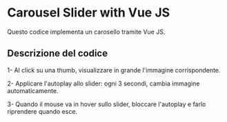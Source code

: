 # Carousel Slider with Vue JS

Questo codice implementa un carosello tramite Vue JS.

## Descrizione del codice

1- Al click su una thumb, visualizzare in grande l'immagine corrispondente.

2- Applicare l'autoplay allo slider: ogni 3 secondi, cambia immagine automaticamente.

3- Quando il mouse va in hover sullo slider, bloccare l'autoplay e farlo riprendere quando esce.


